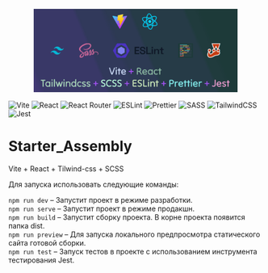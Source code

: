 <p align="center">
  <img src="readme_md/001.gif" alt="Alt Text" width="80%">
</p>


![Vite](https://img.shields.io/badge/-Vite-646CFF?logo=vite&logoColor=white&style=for-the-badge)
![React](https://img.shields.io/badge/-React-61DAFB?logo=react&logoColor=white&style=for-the-badge)
![React Router](https://img.shields.io/badge/React_Router-CA4245?style=for-the-badge&logo=react-router&logoColor=white)
![ESLint](https://img.shields.io/badge/ESLint-4B3263?style=for-the-badge&logo=eslint&logoColor=white)
![Prettier](https://img.shields.io/badge/-Prettier-F7B93E?logo=prettier&logoColor=white&style=for-the-badge)
![SASS](https://img.shields.io/badge/SASS-hotpink.svg?style=for-the-badge&logo=SASS&logoColor=white)
![TailwindCSS](https://img.shields.io/badge/tailwindcss-%2338B2AC.svg?style=for-the-badge&logo=tailwind-css&logoColor=white)
![Jest](https://img.shields.io/badge/-Jest-C21325?logo=jest&logoColor=white&style=for-the-badge)

# Starter_Assembly
Vite + React + Tilwind-css + SCSS

Для запуска использовать следующие команды:

`npm run dev`      – Запустит проект в режиме разработки.  
`npm run serve`    – Запустит проект в режиме продакшн.  
`npm run build`    – Запустит сборку проекта. В корне проекта появится папка dist.  
`npm run preview`  – Для запуска локального предпросмотра статического сайта готовой сборки.  
`npm run test`     – Запуск тестов в проекте с использованием инструмента тестирования Jest.  
